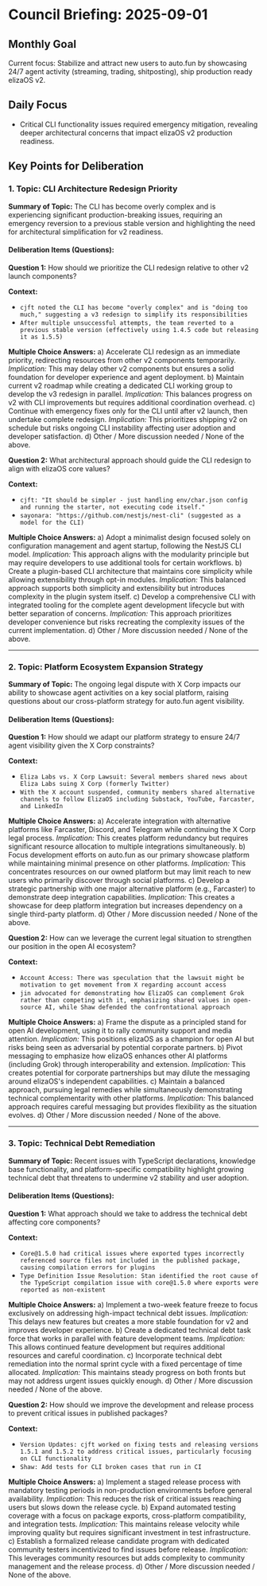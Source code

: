 # Council Briefing: 2025-09-01

## Monthly Goal

Current focus: Stabilize and attract new users to auto.fun by showcasing 24/7 agent activity (streaming, trading, shitposting), ship production ready elizaOS v2.

## Daily Focus

- Critical CLI functionality issues required emergency mitigation, revealing deeper architectural concerns that impact elizaOS v2 production readiness.

## Key Points for Deliberation

### 1. Topic: CLI Architecture Redesign Priority

**Summary of Topic:** The CLI has become overly complex and is experiencing significant production-breaking issues, requiring an emergency reversion to a previous stable version and highlighting the need for architectural simplification for v2 readiness.

#### Deliberation Items (Questions):

**Question 1:** How should we prioritize the CLI redesign relative to other v2 launch components?

  **Context:**
  - `cjft noted the CLI has become "overly complex" and is "doing too much," suggesting a v3 redesign to simplify its responsibilities`
  - `After multiple unsuccessful attempts, the team reverted to a previous stable version (effectively using 1.4.5 code but releasing it as 1.5.5)`

  **Multiple Choice Answers:**
    a) Accelerate CLI redesign as an immediate priority, redirecting resources from other v2 components temporarily.
        *Implication:* This may delay other v2 components but ensures a solid foundation for developer experience and agent deployment.
    b) Maintain current v2 roadmap while creating a dedicated CLI working group to develop the v3 redesign in parallel.
        *Implication:* This balances progress on v2 with CLI improvements but requires additional coordination overhead.
    c) Continue with emergency fixes only for the CLI until after v2 launch, then undertake complete redesign.
        *Implication:* This prioritizes shipping v2 on schedule but risks ongoing CLI instability affecting user adoption and developer satisfaction.
    d) Other / More discussion needed / None of the above.

**Question 2:** What architectural approach should guide the CLI redesign to align with elizaOS core values?

  **Context:**
  - `cjft: "It should be simpler - just handling env/char.json config and running the starter, not executing code itself."`
  - `sayonara: "https://github.com/nestjs/nest-cli" (suggested as a model for the CLI)`

  **Multiple Choice Answers:**
    a) Adopt a minimalist design focused solely on configuration management and agent startup, following the NestJS CLI model.
        *Implication:* This approach aligns with the modularity principle but may require developers to use additional tools for certain workflows.
    b) Create a plugin-based CLI architecture that maintains core simplicity while allowing extensibility through opt-in modules.
        *Implication:* This balanced approach supports both simplicity and extensibility but introduces complexity in the plugin system itself.
    c) Develop a comprehensive CLI with integrated tooling for the complete agent development lifecycle but with better separation of concerns.
        *Implication:* This approach prioritizes developer convenience but risks recreating the complexity issues of the current implementation.
    d) Other / More discussion needed / None of the above.

---


### 2. Topic: Platform Ecosystem Expansion Strategy

**Summary of Topic:** The ongoing legal dispute with X Corp impacts our ability to showcase agent activities on a key social platform, raising questions about our cross-platform strategy for auto.fun agent visibility.

#### Deliberation Items (Questions):

**Question 1:** How should we adapt our platform strategy to ensure 24/7 agent visibility given the X Corp constraints?

  **Context:**
  - `Eliza Labs vs. X Corp Lawsuit: Several members shared news about Eliza Labs suing X Corp (formerly Twitter)`
  - `With the X account suspended, community members shared alternative channels to follow ElizaOS including Substack, YouTube, Farcaster, and LinkedIn`

  **Multiple Choice Answers:**
    a) Accelerate integration with alternative platforms like Farcaster, Discord, and Telegram while continuing the X Corp legal process.
        *Implication:* This creates platform redundancy but requires significant resource allocation to multiple integrations simultaneously.
    b) Focus development efforts on auto.fun as our primary showcase platform while maintaining minimal presence on other platforms.
        *Implication:* This concentrates resources on our owned platform but may limit reach to new users who primarily discover through social platforms.
    c) Develop a strategic partnership with one major alternative platform (e.g., Farcaster) to demonstrate deep integration capabilities.
        *Implication:* This creates a showcase for deep platform integration but increases dependency on a single third-party platform.
    d) Other / More discussion needed / None of the above.

**Question 2:** How can we leverage the current legal situation to strengthen our position in the open AI ecosystem?

  **Context:**
  - `Account Access: There was speculation that the lawsuit might be motivation to get movement from X regarding account access`
  - `jin advocated for demonstrating how ElizaOS can complement Grok rather than competing with it, emphasizing shared values in open-source AI, while Shaw defended the confrontational approach`

  **Multiple Choice Answers:**
    a) Frame the dispute as a principled stand for open AI development, using it to rally community support and media attention.
        *Implication:* This positions elizaOS as a champion for open AI but risks being seen as adversarial by potential corporate partners.
    b) Pivot messaging to emphasize how elizaOS enhances other AI platforms (including Grok) through interoperability and extension.
        *Implication:* This creates potential for corporate partnerships but may dilute the messaging around elizaOS's independent capabilities.
    c) Maintain a balanced approach, pursuing legal remedies while simultaneously demonstrating technical complementarity with other platforms.
        *Implication:* This balanced approach requires careful messaging but provides flexibility as the situation evolves.
    d) Other / More discussion needed / None of the above.

---


### 3. Topic: Technical Debt Remediation

**Summary of Topic:** Recent issues with TypeScript declarations, knowledge base functionality, and platform-specific compatibility highlight growing technical debt that threatens to undermine v2 stability and user adoption.

#### Deliberation Items (Questions):

**Question 1:** What approach should we take to address the technical debt affecting core components?

  **Context:**
  - `Core@1.5.0 had critical issues where exported types incorrectly referenced source files not included in the published package, causing compilation errors for plugins`
  - `Type Definition Issue Resolution: Stan identified the root cause of the TypeScript compilation issue with core@1.5.0 where exports were reported as non-existent`

  **Multiple Choice Answers:**
    a) Implement a two-week feature freeze to focus exclusively on addressing high-impact technical debt issues.
        *Implication:* This delays new features but creates a more stable foundation for v2 and improves developer experience.
    b) Create a dedicated technical debt task force that works in parallel with feature development teams.
        *Implication:* This allows continued feature development but requires additional resources and careful coordination.
    c) Incorporate technical debt remediation into the normal sprint cycle with a fixed percentage of time allocated.
        *Implication:* This maintains steady progress on both fronts but may not address urgent issues quickly enough.
    d) Other / More discussion needed / None of the above.

**Question 2:** How should we improve the development and release process to prevent critical issues in published packages?

  **Context:**
  - `Version Updates: cjft worked on fixing tests and releasing versions 1.5.1 and 1.5.2 to address critical issues, particularly focusing on CLI functionality`
  - `Shaw: Add tests for CLI broken cases that run in CI`

  **Multiple Choice Answers:**
    a) Implement a staged release process with mandatory testing periods in non-production environments before general availability.
        *Implication:* This reduces the risk of critical issues reaching users but slows down the release cycle.
    b) Expand automated testing coverage with a focus on package exports, cross-platform compatibility, and integration tests.
        *Implication:* This maintains release velocity while improving quality but requires significant investment in test infrastructure.
    c) Establish a formalized release candidate program with dedicated community testers incentivized to find issues before release.
        *Implication:* This leverages community resources but adds complexity to community management and the release process.
    d) Other / More discussion needed / None of the above.